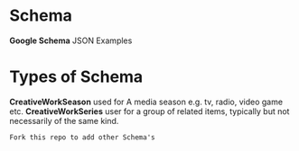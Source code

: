 # Schema
**Google Schema** JSON Examples

# Types of Schema
**CreativeWorkSeason** used for A media season e.g. tv, radio, video game etc.
**CreativeWorkSeries** user for a group of related items, typically but not necessarily of the same kind.

`Fork this repo to add other Schema's`